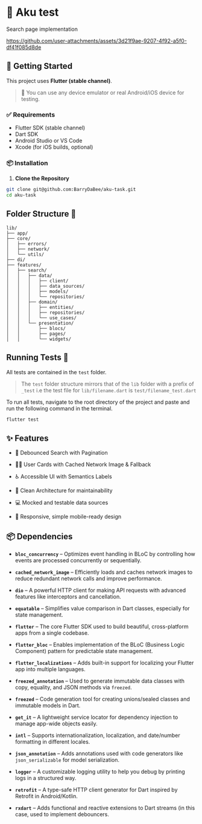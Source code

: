 

# 📝 Aku test
Search page implementation



https://github.com/user-attachments/assets/3d21f9ae-9207-4f92-a5f0-df41f085d8de



## 🚀 Getting Started

This project uses **Flutter (stable channel)**. 

> 📌 You can use any device emulator or real Android/iOS device for testing.

### ✅ Requirements
- Flutter SDK (stable channel)
- Dart SDK
- Android Studio or VS Code
- Xcode (for iOS builds, optional)

### 📦 Installation

1. **Clone the Repository**

```bash
git clone git@github.com:BarryDaBee/aku-task.git
cd aku-task
```
## Folder Structure :open_file_folder:

```
lib/
├── app/
├── core/
│   ├── errors/
│   ├── network/
│   └── utils/
├── di/
├── features/
│   ├── search/
│   │   ├── data/
│   │   │   ├── client/
│   │   │   ├── data_sources/
│   │   │   ├── models/
│   │   │   └── repositories/
│   │   ├── domain/
│   │   │   ├── entities/
│   │   │   ├── repositories/
│   │   │   └── use_cases/
│   │   └── presentation/
│   │       ├── blocs/
│   │       ├── pages/
│   │       └── widgets/
```

## Running Tests :memo:

All tests are contained in the ``test`` folder.
> The ``test`` folder structure mirrors that of the ``lib`` folder with a prefix of ``_test``
i.e the test file for ``lib/filename.dart`` is ``test/filename_test.dart``

To run all tests, navigate to the root directory of the project and paste and run the following command in the terminal.


``` bash
flutter test
```

## ✨ Features

-   🔎 Debounced Search with Pagination
    
-   🧑‍💼 User Cards with Cached Network Image & Fallback
    
-   ♿️ Accessible UI with Semantics Labels
    
-   🚧 Clean Architecture for maintainability
    
-   💻 Mocked and testable data sources
    
-   📱 Responsive, simple mobile-ready design

## 📦 **Dependencies**

-   **`bloc_concurrency`** – Optimizes event handling in BLoC by controlling how events are processed concurrently or sequentially.
    
-   **`cached_network_image`** – Efficiently loads and caches network images to reduce redundant network calls and improve performance.
    
-   **`dio`** – A powerful HTTP client for making API requests with advanced features like interceptors and cancellation.
    
-   **`equatable`** – Simplifies value comparison in Dart classes, especially for state management.
    
-   **`flutter`** – The core Flutter SDK used to build beautiful, cross-platform apps from a single codebase.
    
-   **`flutter_bloc`** – Enables implementation of the BLoC (Business Logic Component) pattern for predictable state management.
    
-   **`flutter_localizations`** – Adds built-in support for localizing your Flutter app into multiple languages.
    
-   **`freezed_annotation`** – Used to generate immutable data classes with copy, equality, and JSON methods via `freezed`.
    
-   **`freezed`** – Code generation tool for creating unions/sealed classes and immutable models in Dart.
    
-   **`get_it`** – A lightweight service locator for dependency injection to manage app-wide objects easily.
    
-   **`intl`** – Supports internationalization, localization, and date/number formatting in different locales.
    
-   **`json_annotation`** – Adds annotations used with code generators like `json_serializable` for model serialization.
    
-   **`logger`** – A customizable logging utility to help you debug by printing logs in a structured way.
    
-   **`retrofit`** – A type-safe HTTP client generator for Dart inspired by Retrofit in Android/Kotlin.
    
-   **`rxdart`** – Adds functional and reactive extensions to Dart streams (in this case, used to implement debouncers.
